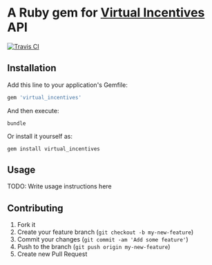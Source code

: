 # A Ruby gem for [Virtual Incentives](http://www.virtualincentives.com/api-integrations/) API

[![Travis CI](http://img.shields.io/travis/modernmsg/virtual-incentives/master.svg)](https://travis-ci.org/modernmsg/virtual-incentives)

## Installation

Add this line to your application's Gemfile:

```ruby
gem 'virtual_incentives'
```

And then execute:

```
bundle
```

Or install it yourself as:

```
gem install virtual_incentives
```

## Usage

TODO: Write usage instructions here

## Contributing

1. Fork it
2. Create your feature branch (`git checkout -b my-new-feature`)
3. Commit your changes (`git commit -am 'Add some feature'`)
4. Push to the branch (`git push origin my-new-feature`)
5. Create new Pull Request
